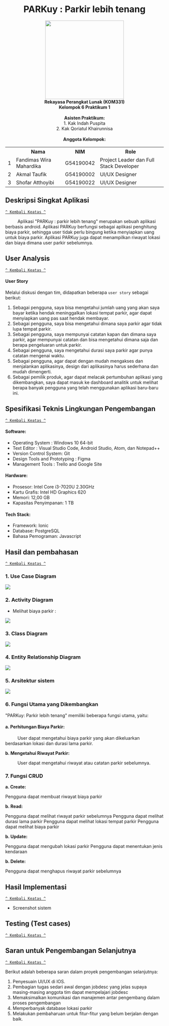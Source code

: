 <div align="center">
  <h1>PARKuy : Parkir lebih tenang </h1>
  <img src=https://github.com/fandimas29/pasti-bisa-rpl-6/blob/main/logo.svg width=250px>
  <br>
  <b>Rekayasa Perangkat Lunak (KOM331)<br>
  Kelompok 6 Praktikum 1</b>
  <br><br>
  <b> Asisten Praktikum: </b> <br>
  1. Kak Indah Puspita <br>
  2. Kak Qoriatul Khairunnisa
  <br><br>
  <b> Anggota Kelompok: </b>
  <table>
    <tr>
      <th></th>
      <th>Nama</th>
      <th>NIM</th>
      <th>Role</th>
    </tr>
    <tr>
      <td>1</td>
      <td>Fandimas Wira Mahardika</td>
      <td>G54190042</td>
      <td>Project Leader dan Full Stack Developer </td>
    </tr>
    <tr>
      <td>2</td>
      <td>Akmal Taufik</td>
      <td>G54190002</td>
      <td>UI/UX Designer</td>
    </tr>
    <tr>
      <td>3</td>
      <td>Shofar Atthoyibi</td>
      <td>G54190022</td>
      <td>UI/UX Designer</td>
    </tr>
    
  </table>
</div>


## Deskripsi Singkat Aplikasi
[`^ Kembali Keatas ^`](#)

&ensp;&ensp;&ensp;&ensp;&ensp; 
Aplikasi "PARKuy : parkir lebih tenang" merupakan sebuah aplikasi berbasis android. Aplikasi PARKuy berfungsi sebagai aplikasi penghitung biaya parkir, 
sehingga user tidak perlu bingung ketika menyiapkan uang untuk biaya parkir. Aplikasi PARKuy juga dapat menampilkan riwayat lokasi dan biaya dimana user parkir sebelumnya.

## User Analysis
[`^ Kembali Keatas ^`](#)

#### User Story

Melalui diskusi dengan tim, didapatkan beberapa `user story` sebagai berikut:

1. Sebagai pengguna, saya bisa mengetahui jumlah uang yang akan saya bayar ketika hendak meninggalkan lokasi tempat parkir, agar dapat menyiapkan uang pas saat hendak membayar.
2. Sebagai pengguna, saya bisa mengetahui dimana saya parkir agar tidak lupa tempat parkir.
3. Sebagai pengguna, saya mempunyai catatan kapan dan dimana saya parkir, agar mempunyai catatan dan bisa mengetahui dimana saja dan berapa pengeluaran untuk parkir.
4. Sebagai pengguna, saya mengetahui durasi saya parkir agar punya catatan mengenai waktu.  
5. Sebagai pengguna, agar dapat dengan mudah mengakses dan menjalankan aplikasinya, design dari aplikasinya harus sederhana dan mudah dimengerti.
6. Sebagai pemilik produk, agar dapat melacak pertumbuhan aplikasi yang dikembangkan, saya dapat masuk ke dashboard analitik untuk melihat berapa banyak pengguna yang telah menggunakan aplikasi baru-baru ini.

## Spesifikasi Teknis Lingkungan Pengembangan
[`^ Kembali Keatas ^`](#)

#### Software:
* Operating System : Windows 10 64-bit
* Text Editor : Visual Studio Code, Android Studio, Atom, dan Notepad++
* Version Control System: Git
* Design Tools and Prototyping : Figma
* Management Tools : Trello and Google Site
  
#### Hardware:
* Prosesor: Intel Core i3-7020U 2.30GHz 
* Kartu Grafis: Intel HD Graphics 620 
* Memori: 12,00 GB 
* Kapasitas Penyimpanan: 1 TB

#### Tech Stack:
* Framework: Ionic 
* Database: PostgreSQL
* Bahasa Pemograman: Javascript 
 



## Hasil dan pembahasan
[`^ Kembali Keatas ^`](#)

  ### 1. Use Case Diagram 
  
  <img src="https://github.com/fandimas29/pasti-bisa-rpl-6/blob/main/user%20diagram.jpg">
  
  ### 2. Activity Diagram 
  * Melihat biaya parkir :
  <img src="https://github.com/fandimas29/pasti-bisa-rpl-6/blob/main/Activity%20Diagram.png">
  

  
  
 
  ### 3. Class Diagram 
  <img src= "https://github.com/fandimas29/pasti-bisa-rpl-6/blob/main/class%20diagram.png">
  
  ### 4. Entity Relationship Diagram
  
 <img src= "https://github.com/fandimas29/pasti-bisa-rpl-6/blob/main/ERD%20Parkir.png">
  
  ### 5. Arsitektur sistem  
  <img src= "https://github.com/fandimas29/pasti-bisa-rpl-6/blob/main/arsitektur%20diagram.png">
 
  
  ### 6. Fungsi Utama yang Dikembangkan 
  
  "PARKuy: Parkir lebih tenang" memiliki beberapa fungsi utama, yaitu:
   
   #### a. Perhitungan Biaya Parkir: 
   &ensp;&ensp;&ensp;&ensp;&ensp; User dapat mengetahui biaya parkir yang akan dikeluarkan berdasarkan lokasi dan durasi lama parkir.
  
   <b> b. Mengetahui Riwayat Parkir: </b>
   
   &ensp;&ensp;&ensp;&ensp;&ensp; User dapat mengetahui riwayat atau catatan parkir sebelumnya.
  ### 7. Fungsi CRUD
  <b>a. Create:</b>
  
  Pengguna dapat membuat riwayat biaya parkir
  
  <b>b. Read:</b> 
  
  Pengguna dapat melihat riwayat parkir sebelumnya
  Pengguna dapat melihat durasi lama parkir
  Pengguna dapat melihat lokasi tempat parkir
  Pengguna dapat melihat biaya parkir
  
  <b>b. Update:</b> 
  
  Pengguna dapat mengubah lokasi parkir
  Pengguna dapat menentukan jenis kendaraan
  
  <b>b. Delete:</b> 
  
  Pengguna dapat menghapus riwayat parkir sebelumnya

## Hasil Implementasi
[`^ Kembali Keatas ^`](#)
  * Screenshot sistem 

## Testing (Test cases)
[`^ Kembali Keatas ^`](#)
 
## Saran untuk Pengembangan Selanjutnya
[`^ Kembali Keatas ^`](#)

Berikut adalah beberapa saran dalam proyek pengembangan selanjutnya:
1. Penyesuain UI/UX di IOS.
2. Pembagian tugas sedari awal dengan jobdesc yang jelas supaya masing-masing anggota tim dapat mempelajari jobdesc
3. Memaksimalkan komunikasi dan manajemen antar pengembang dalam proses pengembangan
4. Memperbanyak database lokasi parkir
5. Melakukan pembaharuan untuk fitur-fitur yang belum berjalan dengan baik.
